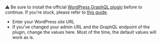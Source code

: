 ⚠️ Be sure to install the official [WordPress GraphQL plugin](https://www.wpgraphql.com/) before to continue. If you're stuck, please refer to [this guide](https://help.weweb.io/en/articles/5139437-how-to-connect-to-wordpress).

- Enter your WordPress site URL
- If you've changed your admin URL and the GraphQL endpoint of the plugin, change the values here. Most of the time, the default values will work as is.
